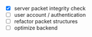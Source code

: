 - [x] server packet integrity check
- [ ] user account / authentication
- [ ] refactor packet structures
- [ ] optimize backend
